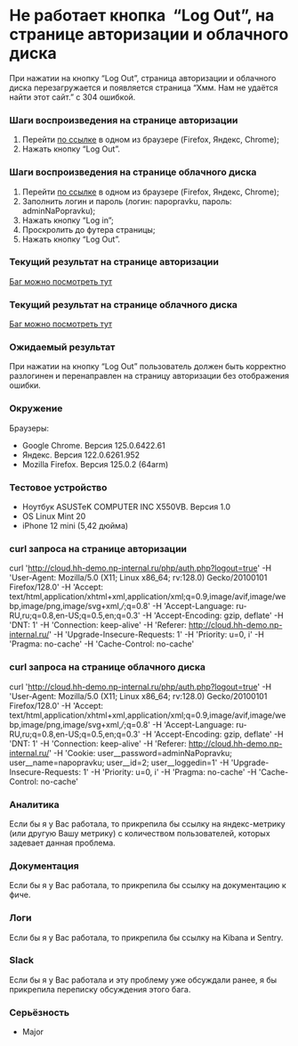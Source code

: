 # Не работает кнопка  “Log Out”, на странице авторизации и облачного диска

При нажатии на кнопку “Log Out”, страница авторизации и облачного диска перезагружается и появляется страница “Хмм. Нам не удаётся найти этот сайт.” с 304 ошибкой.

### Шаги воспроизведения на странице авторизации

1. Перейти [по ссылке](http://cloud.hh-demo.np-internal.ru/) в одном из браузере (Firefox, Яндекс, Chrome);
2. Нажать кнопку “Log Out”.

### Шаги воспроизведения на странице облачного диска

1. Перейти [по ссылке](http://cloud.hh-demo.np-internal.ru/) в одном из браузере (Firefox, Яндекс, Chrome);
2. Заполнить логин и пароль (логин: napopravku, пароль: adminNaPopravku);
3. Нажать кнопку “Log in”;
4. Проскролить до футера страницы;
5. Нажать кнопку “Log Out”.

### Текущий результат на странице авторизации

[Баг можно посмотреть тут](https://drive.google.com/file/d/1jPnaWaLumD9GPNmvJ4dTCBeausV_oX0p/view?usp=sharing)

### Текущий результат на странице облачного диска

[Баг можно посмотреть тут](https://drive.google.com/file/d/1sslLpr7kEma4cnDH2aw3JCEOaVJDHneb/view?usp=sharing)

### Ожидаемый результат

При нажатии на кнопку “Log Out” пользователь должен быть корректно разлогинен и перенаправлен на страницу авторизации без отображения ошибки.

### Окружение

Браузеры:

- Google Chrome. Версия 125.0.6422.61
- Яндекс. Версия 122.0.6261.952
- Mozilla Firefox. Версия 125.0.2 (64arm)

### Тестовое устройство

- Ноутбук ASUSTeK COMPUTER INC X550VB. Версия 1.0
- OS Linux Mint 20
- iPhone 12 mini (5,42 дюйма)

### curl запроса на странице авторизации

curl '<http://cloud.hh-demo.np-internal.ru/php/auth.php?logout=true>' -H 'User-Agent: Mozilla/5.0 (X11; Linux x86_64; rv:128.0) Gecko/20100101 Firefox/128.0' -H 'Accept: text/html,application/xhtml+xml,application/xml;q=0.9,image/avif,image/webp,image/png,image/svg+xml,*/*;q=0.8' -H 'Accept-Language: ru-RU,ru;q=0.8,en-US;q=0.5,en;q=0.3' -H 'Accept-Encoding: gzip, deflate' -H 'DNT: 1' -H 'Connection: keep-alive' -H 'Referer: <http://cloud.hh-demo.np-internal.ru/>' -H 'Upgrade-Insecure-Requests: 1' -H 'Priority: u=0, i' -H 'Pragma: no-cache' -H 'Cache-Control: no-cache'

### curl запроса на странице облачного диска

curl '<http://cloud.hh-demo.np-internal.ru/php/auth.php?logout=true>' -H 'User-Agent: Mozilla/5.0 (X11; Linux x86_64; rv:128.0) Gecko/20100101 Firefox/128.0' -H 'Accept: text/html,application/xhtml+xml,application/xml;q=0.9,image/avif,image/webp,image/png,image/svg+xml,*/*;q=0.8' -H 'Accept-Language: ru-RU,ru;q=0.8,en-US;q=0.5,en;q=0.3' -H 'Accept-Encoding: gzip, deflate' -H 'DNT: 1' -H 'Connection: keep-alive' -H 'Referer: <http://cloud.hh-demo.np-internal.ru/>' -H 'Cookie: user__password=adminNaPopravku; user__name=napopravku; user__id=2; user__loggedin=1' -H 'Upgrade-Insecure-Requests: 1' -H 'Priority: u=0, i' -H 'Pragma: no-cache' -H 'Cache-Control: no-cache'

### Аналитика

Если бы я у Вас работала, то прикрепила бы ссылку на яндекс-метрику (или другую Вашу метрику) с количеством пользователей, которых задевает данная проблема.

### Документация

Если бы я у Вас работала, то прикрепила бы ссылку на документацию к фиче.

### Логи

Если бы я у Вас работала, то прикрепила бы ссылку на Kibana и Sentry.

### Slack

Если бы я у Вас работала и эту проблему уже обсуждали ранее, я бы прикрепила переписку обсуждения этого бага.

### Серьёзность

- Major
